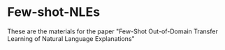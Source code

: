 # Few-shot-NLEs
These are the materials for the paper "Few-Shot Out-of-Domain Transfer Learning of Natural Language Explanations"
